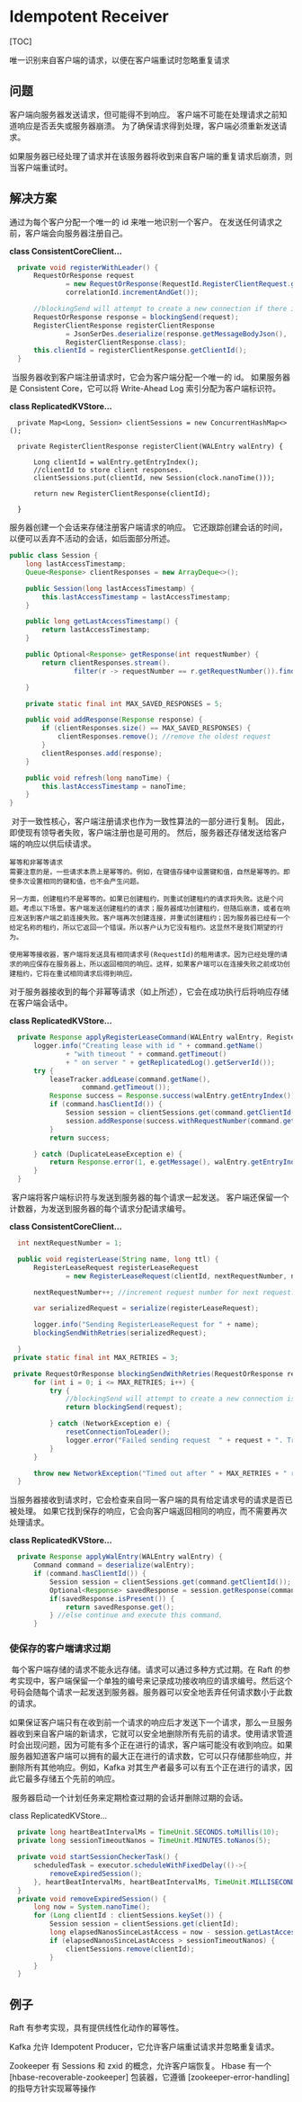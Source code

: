 # Idempotent Receiver

[TOC]

唯一识别来自客户端的请求，以便在客户端重试时忽略重复请求

## 问题

客户端向服务器发送请求，但可能得不到响应。 客户端不可能在处理请求之前知道响应是否丢失或服务器崩溃。 为了确保请求得到处理，客户端必须重新发送请求。

如果服务器已经处理了请求并在该服务器将收到来自客户端的重复请求后崩溃，则当客户端重试时。

## 解决方案

通过为每个客户分配一个唯一的 id 来唯一地识别一个客户。 在发送任何请求之前，客户端会向服务器注册自己。

**class ConsistentCoreClient…**

```java
  private void registerWithLeader() {
      RequestOrResponse request
              = new RequestOrResponse(RequestId.RegisterClientRequest.getId(),
              correlationId.incrementAndGet());

      //blockingSend will attempt to create a new connection if there is a network error.
      RequestOrResponse response = blockingSend(request);
      RegisterClientResponse registerClientResponse
              = JsonSerDes.deserialize(response.getMessageBodyJson(),
              RegisterClientResponse.class);
      this.clientId = registerClientResponse.getClientId();
  }
```

​		当服务器收到客户端注册请求时，它会为客户端分配一个唯一的 id。 如果服务器是 Consistent Core，它可以将 Write-Ahead Log 索引分配为客户端标识符。

**class ReplicatedKVStore…**

```
  private Map<Long, Session> clientSessions = new ConcurrentHashMap<>();

  private RegisterClientResponse registerClient(WALEntry walEntry) {

      Long clientId = walEntry.getEntryIndex();
      //clientId to store client responses.
      clientSessions.put(clientId, new Session(clock.nanoTime()));

      return new RegisterClientResponse(clientId);

  }
```

服务器创建一个会话来存储注册客户端请求的响应。 它还跟踪创建会话的时间，以便可以丢弃不活动的会话，如后面部分所述。

```java
public class Session {
    long lastAccessTimestamp;
    Queue<Response> clientResponses = new ArrayDeque<>();

    public Session(long lastAccessTimestamp) {
        this.lastAccessTimestamp = lastAccessTimestamp;
    }

    public long getLastAccessTimestamp() {
        return lastAccessTimestamp;
    }

    public Optional<Response> getResponse(int requestNumber) {
        return clientResponses.stream().
                filter(r -> requestNumber == r.getRequestNumber()).findFirst();

    }

    private static final int MAX_SAVED_RESPONSES = 5;

    public void addResponse(Response response) {
        if (clientResponses.size() == MAX_SAVED_RESPONSES) {
            clientResponses.remove(); //remove the oldest request
        }
        clientResponses.add(response);
    }

    public void refresh(long nanoTime) {
        this.lastAccessTimestamp = nanoTime;
    }
}
```



​	对于一致性核心，客户端注册请求也作为一致性算法的一部分进行复制。 因此，即使现有领导者失败，客户端注册也是可用的。 然后，服务器还存储发送给客户端的响应以供后续请求。

```asciiarmor
幂等和非幂等请求
需要注意的是，一些请求本质上是幂等的。例如，在键值存储中设置键和值，自然是幂等的。即使多次设置相同的键和值，也不会产生问题。

另一方面，创建租约不是幂等的。如果已创建租约，则重试创建租约的请求将失败。这是个问题。考虑以下场景。客户端发送创建租约的请求；服务器成功创建租约，但随后崩溃，或者在响应发送到客户端之前连接失败。客户端再次创建连接，并重试创建租约；因为服务器已经有一个给定名称的租约，所以它返回一个错误。所以客户认为它没有租约。这显然不是我们期望的行为。

使用幂等接收器，客户端将发送具有相同请求号(RequestId)的租用请求。因为已经处理的请求的响应保存在服务器上，所以返回相同的响应。这样，如果客户端可以在连接失败之前成功创建租约，它将在重试相同请求后得到响应。
```

对于服务器接收到的每个非幂等请求（如上所述），它会在成功执行后将响应存储在客户端会话中。

**class ReplicatedKVStore…**

```java
  private Response applyRegisterLeaseCommand(WALEntry walEntry, RegisterLeaseCommand command) {
      logger.info("Creating lease with id " + command.getName()
              + "with timeout " + command.getTimeout()
              + " on server " + getReplicatedLog().getServerId());
      try {
          leaseTracker.addLease(command.getName(),
                  command.getTimeout());
          Response success = Response.success(walEntry.getEntryIndex());
          if (command.hasClientId()) {
              Session session = clientSessions.get(command.getClientId());
              session.addResponse(success.withRequestNumber(command.getRequestNumber()));
          }
          return success;

      } catch (DuplicateLeaseException e) {
          return Response.error(1, e.getMessage(), walEntry.getEntryIndex());
      }
  }
```

​		客户端将客户端标识符与发送到服务器的每个请求一起发送。 客户端还保留一个计数器，为发送到服务器的每个请求分配请求编号。

**class ConsistentCoreClient…**

```java
  int nextRequestNumber = 1;

  public void registerLease(String name, long ttl) {
      RegisterLeaseRequest registerLeaseRequest
              = new RegisterLeaseRequest(clientId, nextRequestNumber, name, ttl);

      nextRequestNumber++; //increment request number for next request.

      var serializedRequest = serialize(registerLeaseRequest);

      logger.info("Sending RegisterLeaseRequest for " + name);
      blockingSendWithRetries(serializedRequest);

  }
 private static final int MAX_RETRIES = 3;

 private RequestOrResponse blockingSendWithRetries(RequestOrResponse request) {
      for (int i = 0; i <= MAX_RETRIES; i++) {
          try {
              //blockingSend will attempt to create a new connection is there is no connection.
              return blockingSend(request);

          } catch (NetworkException e) {
              resetConnectionToLeader();
              logger.error("Failed sending request  " + request + ". Try " + i, e);
          }
      }

      throw new NetworkException("Timed out after " + MAX_RETRIES + " retries");
  }
```

​		当服务器接收到请求时，它会检查来自同一客户端的具有给定请求号的请求是否已被处理。 如果它找到保存的响应，它会向客户端返回相同的响应，而不需要再次处理请求。

**class ReplicatedKVStore…**

```java
  private Response applyWalEntry(WALEntry walEntry) {
      Command command = deserialize(walEntry);
      if (command.hasClientId()) {
          Session session = clientSessions.get(command.getClientId());
          Optional<Response> savedResponse = session.getResponse(command.getRequestNumber());
          if(savedResponse.isPresent()) {
              return savedResponse.get();
          } //else continue and execute this command.
      }
```



### 使保存的客户端请求过期

​		每个客户端存储的请求不能永远存储。请求可以通过多种方式过期。在 Raft 的参考实现中，客户端保留一个单独的编号来记录成功接收响应的请求编号。然后这个号码会随每个请求一起发送到服务器。服务器可以安全地丢弃任何请求数小于此数的请求。

​		如果保证客户端只有在收到前一个请求的响应后才发送下一个请求，那么一旦服务器收到来自客户端的新请求，它就可以安全地删除所有先前的请求。使用请求管道时会出现问题，因为可能有多个正在进行的请求，客户端可能没有收到响应。如果服务器知道客户端可以拥有的最大正在进行的请求数，它可以只存储那些响应，并删除所有其他响应。例如，Kafka 对其生产者最多可以有五个正在进行的请求，因此它最多存储五个先前的响应。

​		服务器启动一个计划任务来定期检查过期的会话并删除过期的会话。

class ReplicatedKVStore…

```java
  private long heartBeatIntervalMs = TimeUnit.SECONDS.toMillis(10);
  private long sessionTimeoutNanos = TimeUnit.MINUTES.toNanos(5);

  private void startSessionCheckerTask() {
      scheduledTask = executor.scheduleWithFixedDelay(()->{
          removeExpiredSession();
      }, heartBeatIntervalMs, heartBeatIntervalMs, TimeUnit.MILLISECONDS);
  }
  private void removeExpiredSession() {
      long now = System.nanoTime();
      for (Long clientId : clientSessions.keySet()) {
          Session session = clientSessions.get(clientId);
          long elapsedNanosSinceLastAccess = now - session.getLastAccessTimestamp();
          if (elapsedNanosSinceLastAccess > sessionTimeoutNanos) {
              clientSessions.remove(clientId);
          }
      }
  }
```





## 例子

Raft 有参考实现，具有提供线性化动作的幂等性。

Kafka 允许 Idempotent Producer，它允许客户端重试请求并忽略重复请求。

Zookeeper 有 Sessions 和 zxid 的概念，允许客户端恢复。 Hbase 有一个 [hbase-recoverable-zookeeper] 包装器，它遵循 [zookeeper-error-handling] 的指导方针实现幂等操作